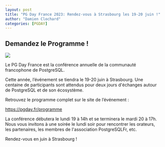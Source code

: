 ```yaml
---
layout: post
title: "PG Day France 2023: Rendez-vous à Strasbourg les 19-20 juin !"
author: "Damien Clochard"
categories: [PGDAY]
---
```



## Demandez le Programme !
 

![](https://pgday.fr/img/twitter_2023.png)

Le PG Day France est la conférence annuelle de la communauté francophone de PostgreSQL.

Cette année, l’événement se tiendra le 19-20 juin à Strasbourg. Une centaine de participants sont attendus pour deux jours d'échanges autour de PostgreSQL et de son écosystème. 

Retrouvez le programme complet sur le site de l’événement :

https://pgday.fr/programme

La conférence débutera le lundi 19 à 14h et se terminera le mardi 20 à 17h. Nous vous invitons à une soirée le lundi soir pour rencontrer les orateurs, les partenaires, les membres de l'association PostgreSQLFr, etc. 

Rendez-vous en juin à Strasbourg !

